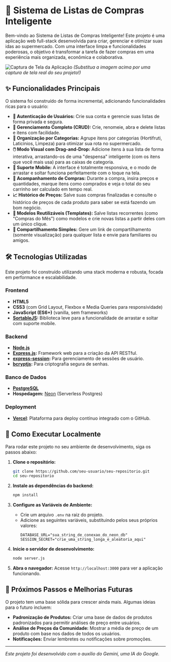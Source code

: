 # 🛒 Sistema de Listas de Compras Inteligente

Bem-vindo ao Sistema de Listas de Compras Inteligente! Este projeto é uma aplicação web full-stack desenvolvida para criar, gerenciar e otimizar suas idas ao supermercado. Com uma interface limpa e funcionalidades poderosas, o objetivo é transformar a tarefa de fazer compras em uma experiência mais organizada, econômica e colaborativa.

![Captura de Tela da Aplicação](https://via.placeholder.com/800x450.png?text=Insira+um+print+da+sua+aplicação+aqui)
*(Substitua a imagem acima por uma captura de tela real do seu projeto!)*

## ✨ Funcionalidades Principais

O sistema foi construído de forma incremental, adicionando funcionalidades ricas para o usuário:

*   **🔐 Autenticação de Usuários:** Crie sua conta e gerencie suas listas de forma privada e segura.
*   **📝 Gerenciamento Completo (CRUD):** Crie, renomeie, abra e delete listas e itens com facilidade.
*   **📂 Organização por Categorias:** Agrupe itens por categorias (Hortifruti, Laticínios, Limpeza) para otimizar sua rota no supermercado.
*   **🖱️ Modo Visual com Drag-and-Drop:** Adicione itens à sua lista de forma interativa, arrastando-os de uma "despensa" inteligente (com os itens que você mais usa) para as caixas de categoria.
*   **📱 Suporte Mobile:** A interface é totalmente responsiva, e o modo de arrastar e soltar funciona perfeitamente com o toque na tela.
*   **💸 Acompanhamento de Compras:** Durante a compra, insira preços e quantidades, marque itens como comprados e veja o total do seu carrinho ser calculado em tempo real.
*   **📈 Histórico de Preços:** Salve suas compras finalizadas e consulte o histórico de preços de cada produto para saber se está fazendo um bom negócio.
*   **🔄 Modelos Reutilizáveis (Templates):** Salve listas recorrentes (como "Compras do Mês") como modelos e crie novas listas a partir deles com um único clique.
*   **🔗 Compartilhamento Simples:** Gere um link de compartilhamento (somente visualização) para qualquer lista e envie para familiares ou amigos.

## 🛠️ Tecnologias Utilizadas

Este projeto foi construído utilizando uma stack moderna e robusta, focada em performance e escalabilidade.

### **Frontend**
*   **HTML5**
*   **CSS3** (com Grid Layout, Flexbox e Media Queries para responsividade)
*   **JavaScript (ES6+)** (vanilla, sem frameworks)
*   **[SortableJS](https://github.com/SortableJS/Sortable):** Biblioteca leve para a funcionalidade de arrastar e soltar com suporte mobile.

### **Backend**
*   **[Node.js](https://nodejs.org/)**
*   **[Express.js](https://expressjs.com/):** Framework web para a criação da API RESTful.
*   **[express-session](https://github.com/expressjs/session):** Para gerenciamento de sessões de usuário.
*   **[bcryptjs](https://github.com/dcodeIO/bcrypt.js):** Para criptografia segura de senhas.

### **Banco de Dados**
*   **[PostgreSQL](https://www.postgresql.org/)**
*   **Hospedagem:** [Neon](https://neon.tech/) (Serverless Postgres)

### **Deployment**
*   **[Vercel](https://vercel.com/)**: Plataforma para deploy contínuo integrado com o GitHub.

## 🚀 Como Executar Localmente

Para rodar este projeto no seu ambiente de desenvolvimento, siga os passos abaixo:

1.  **Clone o repositório:**
    ```bash
    git clone https://github.com/seu-usuario/seu-repositorio.git
    cd seu-repositorio
    ```

2.  **Instale as dependências do backend:**
    ```bash
    npm install
    ```

3.  **Configure as Variáveis de Ambiente:**
    *   Crie um arquivo `.env` na raiz do projeto.
    *   Adicione as seguintes variáveis, substituindo pelos seus próprios valores:
        ```env
        DATABASE_URL="sua_string_de_conexao_do_neon_db"
        SESSION_SECRET="crie_uma_string_longa_e_aleatoria_aqui"
        ```

4.  **Inicie o servidor de desenvolvimento:**
    ```bash
    node server.js
    ```

5.  **Abra o navegador:**
    Acesse `http://localhost:3000` para ver a aplicação funcionando.

## 🔮 Próximos Passos e Melhorias Futuras

O projeto tem uma base sólida para crescer ainda mais. Algumas ideias para o futuro incluem:
*   **Padronização de Produtos:** Criar uma base de dados de produtos padronizados para permitir análises de preço entre usuários.
*   **Análise de Preços da Comunidade:** Mostrar a média de preço de um produto com base nos dados de todos os usuários.
*   **Notificações:** Enviar lembretes ou notificações sobre promoções.

---
_Este projeto foi desenvolvido com o auxílio do Gemini, uma IA do Google._